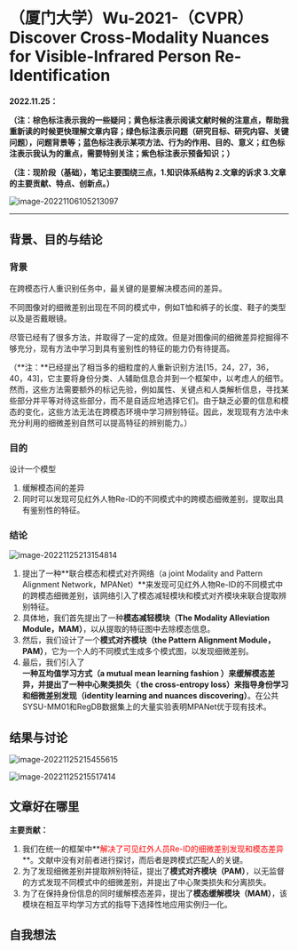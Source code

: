 # （厦门大学）Wu-2021-（CVPR）Discover Cross-Modality Nuances for Visible-Infrared Person Re-Identification

**2022.11.25：**

**（注：棕色标注表示我的一些疑问；黄色标注表示阅读文献时候的注意点，帮助我重新读的时候更快理解文章内容；绿色标注表示问题（研究目标、研究内容、关键问题），问题背景等；蓝色标注表示某项方法、行为的作用、目的、意义；红色标注表示我认为的重点，需要特别关注；紫色标注表示预备知识；）**

**（注：现阶段（基础），笔记主要围绕三点，1.知识体系结构  2.文章的诉求  3.文章的主要贡献、特点、创新点。）**

![image-20221106105213097](C:\Users\admin\AppData\Roaming\Typora\typora-user-images\image-20221106105213097.png)

------



## 背景、目的与结论

### **背景**

在跨模态行人重识别任务中，最关键的是要解决模态间的差异。

不同图像对的细微差别出现在不同的模式中，例如T恤和裤子的长度、鞋子的类型以及是否戴眼镜。

尽管已经有了很多方法，并取得了一定的成效。但是对图像间的细微差异挖掘得不够充分，现有方法中学习到具有鉴别性的特征的能力仍有待提高。

（**注：**已经提出了相当多的细粒度的人重新识别方法[15，24，27，36，40，43]，它主要将身份分类、人辅助信息合并到一个框架中，以考虑人的细节。然而，这些方法需要额外的标记先验，例如属性、关键点和人类解析信息，寻找某些部分并平等对待这些部分，而不是自适应地选择它们。由于缺乏必要的信息和模态的变化，这些方法无法在跨模态环境中学习辨别特征。因此，发现现有方法中未充分利用的细微差别自然可以提高特征的辨别能力。）



### **目的**

设计一个模型

1. 缓解模态间的差异
2. 同时可以发现可见红外人物Re-ID的不同模式中的跨模态细微差别，提取出具有鉴别性的特征。



### **结论**

![image-20221125213154814](C:\Users\admin\AppData\Roaming\Typora\typora-user-images\image-20221125213154814.png)

1. 提出了一种**联合模态和模式对齐网络（a joint Modality and Pattern Alignment Network，MPANet）**来发现可见红外人物Re-ID的不同模式中的跨模态细微差别，该网络引入了模态减轻模块和模式对齐模块来联合提取辨别特征。
2. 具体地，我们首先提出了一种**模态减轻模块（The Modality Alleviation Module，MAM）**，以从提取的特征图中去除模态信息。
3. 然后，我们设计了一个**模式对齐模块（the Pattern Alignment Module，PAM）**，它为一个人的不同模式生成多个模式图，以发现细微差别。
4. 最后，我们引入了**一种互均值学习方式（a mutual mean learning fashion ）**来缓解模态差异，并提出了一种**中心聚类损失（ the cross-entropy loss）**来指导**身份学习和细微差别发现（identity learning and nuances discovering）**。在公共SYSU-MM01和RegDB数据集上的大量实验表明MPANet优于现有技术。

## 结果与讨论

![image-20221125215455615](C:\Users\admin\AppData\Roaming\Typora\typora-user-images\image-20221125215455615.png)



![image-20221125215517414](C:\Users\admin\AppData\Roaming\Typora\typora-user-images\image-20221125215517414.png)

## 文章好在哪里

**主要贡献：**

1. 我们在统一的框架中**<font color='red'>解决了可见红外人员Re-ID的细微差别发现和模态差异</font>**。文献中没有对前者进行探讨，而后者是跨模式匹配人的关键。
2. 为了发现细微差别并提取辨别特征，提出了**模式对齐模块（PAM）**，以无监督的方式发现不同模式中的细微差别，并提出了中心聚类损失和分离损失。
3. 为了在保持身份信息的同时缓解模态差异，提出了**模态缓解模块（MAM）**，该模块在相互平均学习方式的指导下选择性地应用实例归一化。

## 自我想法